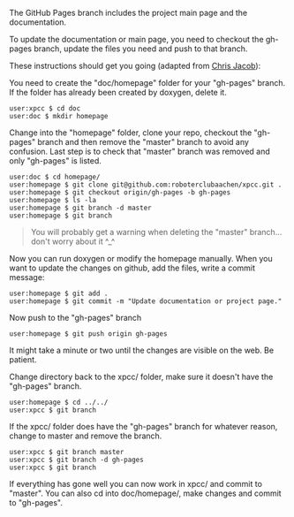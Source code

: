 The GitHub Pages branch includes the project main page and the documentation.

To update the documentation or main page, you need to checkout the gh-pages branch, update the files you need and push to that branch.

These instructions should get you going (adapted from [Chris Jacob](https://gist.github.com/825950)):

You need to create the "doc/homepage" folder for your "gh-pages" branch.
If the folder has already been created by doxygen, delete it.

	user:xpcc $ cd doc
	user:doc $ mkdir homepage

Change into the "homepage" folder, clone your repo, checkout the "gh-pages" branch and then remove the "master" branch to avoid any confusion. Last step is to check that "master" branch was removed and only "gh-pages" is listed.

	user:doc $ cd homepage/
	user:homepage $ git clone git@github.com:roboterclubaachen/xpcc.git .
	user:homepage $ git checkout origin/gh-pages -b gh-pages
	user:homepage $ ls -la
	user:homepage $ git branch -d master
	user:homepage $ git branch

> You will probably get a warning when deleting the "master" branch... don't worry about it ^_^

Now you can run doxygen or modify the homepage manually.
When you want to update the changes on github, add the files, write a commit message:

	user:homepage $ git add .
	user:homepage $ git commit -m "Update documentation or project page."

Now push to the "gh-pages" branch

	user:homepage $ git push origin gh-pages

It might take a minute or two until the changes are visible on the web.
Be patient.

Change directory back to the xpcc/ folder, make sure it doesn't have the "gh-pages" branch.

	user:homepage $ cd ../../
	user:xpcc $ git branch

If the xpcc/ folder does have the "gh-pages" branch for whatever reason, change to master and remove the branch.

	user:xpcc $ git branch master
	user:xpcc $ git branch -d gh-pages
	user:xpcc $ git branch

If everything has gone well you can now work in xpcc/ and commit to "master". You can also cd into doc/homepage/, make changes and commit to "gh-pages".
